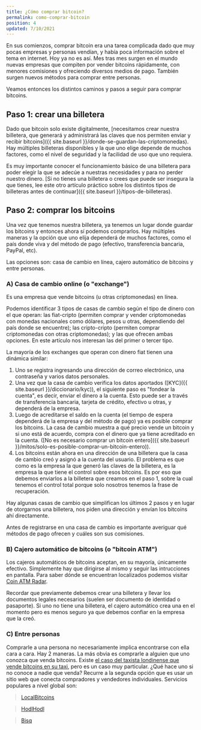 ```yaml
---
title: ¿Cómo comprar bitcoin?
permalink: como-comprar-bitcoin
position: 4
updated: 7/10/2021
---
```


En sus comienzos, comprar bitcoin era una tarea complicada dado que muy pocas empresas y personas vendían, y había poca información sobre el tema en internet. Hoy ya no es así. Mes tras mes surgen en el mundo nuevas empresas que compiten por vender bitcoins rápidamente, con menores comisiones y ofreciendo diversos medios de pago. También surgen nuevos métodos para comprar entre personas.

Veamos entonces los distintos caminos y pasos a seguir para comprar bitcoins.

## Paso 1: crear una billetera

Dado que bitcoin solo existe digitalmente, [necesitamos crear nuestra billetera, que generará y administrará las claves que nos permiten enviar y recibir bitcoins]({{ site.baseurl }}/donde-se-guardan-las-criptomonedas). Hay múltiples billeteras disponibles y la que uno elige depende de muchos factores, como el nivel de seguridad y la facilidad de uso que uno requiera.

Es muy importante conocer el funcionamiento básico de una billetera para poder elegir la que se adecúe a nuestras necesidades y para no perder nuestro dinero. [Si no tienes una billetera o crees que puede ser insegura la que tienes, lee este otro artículo práctico sobre los distintos tipos de billeteras antes de continuar]({{ site.baseurl }}/tipos-de-billeteras).

## Paso 2: comprar los bitcoins

Una vez que tenemos nuestra billetera, ya tenemos un lugar donde guardar los bitcoins y entonces ahora sí podemos comprarlos. Hay múltiples maneras y la opción que uno elija dependerá de muchos factores, como el país donde viva y del método de pago (efectivo, transferencia bancaria, PayPal, etc).

Las opciones son: casa de cambio en línea, cajero automático de bitcoins y entre personas.


### A) Casa de cambio online (o "exchange")

Es una empresa que vende bitcoins (u otras criptomonedas) en línea.

<p class="important">Podemos identificar 3 tipos de casas de cambio según el tipo de dinero con el que operan: las fiat-cripto (permiten comprar y vender criptomonedas con monedas nacionales como dólares, pesos u otras, dependiendo del país donde se encuentre); las cripto-cripto (permiten comprar criptomonedas con otras criptomonedas); y las que ofrecen ambas opciones. En este artículo nos interesan las del primer o tercer tipo.</p>

La mayoría de los exchanges que operan con dinero fiat tienen una dinámica similar:
1. Uno se registra ingresando una dirección de correo electrónico, una contraseña y varios datos personales.
2. Una vez que la casa de cambio verifica los datos aportados ([KYC]({{ site.baseurl }}/diccionario/kyc)), el siguiente paso es "fondear la cuenta", es decir, enviar el dinero a la cuenta. Esto puede ser a través de transferencia bancaria, tarjeta de crédito, efectivo u otras, y dependerá de la empresa.
3. Luego de acreditarse el saldo en la cuenta (el tiempo de espera dependerá de la empresa y del método de pago) ya es posible comprar los bitcoins. La casa de cambio muestra a qué precio vende un bitcoin y si uno está de acuerdo, compra con el dinero que ya tiene acreditado en la cuenta. ([No es necesario comprar un bitcoin entero]({{ site.baseurl }}/mitos/solo-es-posible-comprar-un-bitcoin-entero)).
4. Los bitcoins están ahora en una dirección de una billetera que la casa de cambio creó y asignó a la cuenta del usuario. El problema es que como es la empresa la que generó las claves de la billetera, es la empresa la que tiene el control sobre esos bitcoins. Es por eso que debemos enviarlos a la billetera que creamos en el paso 1, sobre la cual tenemos el control total porque solo nosotros tenemos la frase de recuperación.

Hay algunas casas de cambio que simplifican los últimos 2 pasos y en lugar de otorgarnos una billetera, nos piden una dirección y envían los bitcoins ahí directamente.

<p class="important">Antes de registrarse en una casa de cambio es importante averiguar qué métodos de pago ofrecen y cuáles son sus comisiones.</p>

### B) Cajero automático de bitcoins (o "bitcoin ATM")

Los cajeros automáticos de bitcoins aceptan, en su mayoría, únicamente efectivo. Simplemente hay que dirigirse al mismo y seguir las intrucciones en pantalla. Para saber dónde se encuentran localizados podemos visitar [Coin ATM Radar](https://coinatmradar.com/bitcoin-atm-map/).

Recordar que previamente debemos crear una billetera y llevar los documentos legales necesarios (suelen ser documento de identidad o pasaporte). Si uno no tiene una billetera, el cajero automático crea una en el momento pero es menos seguro ya que debemos confiar en la empresa que la creó.

### C) Entre personas

Comprarle a una persona no necesariamente implica encontrarse con ella cara a cara. Hay 2 maneras. La más obvia es comprarle a alguien que uno conozca que venda bitcoins. Existe [el caso del taxista londinense que vende bitcoins en su taxi](https://decrypt.co/2018/12/11/buying-bitcoin-from-the-back-of-a-london-taxi/), pero es un caso muy particular. ¿Qué hace uno si no conoce a nadie que venda? Recurre a la segunda opción que es usar un sitio web que conecta compradores y vendedores individuales. Servicios populares a nivel global son:
> [LocalBitcoins](https://localbitcoins.com/)

> [HodlHodl](https://www.hodlhodl.com/)

> [Bisq](https://bisq.network)